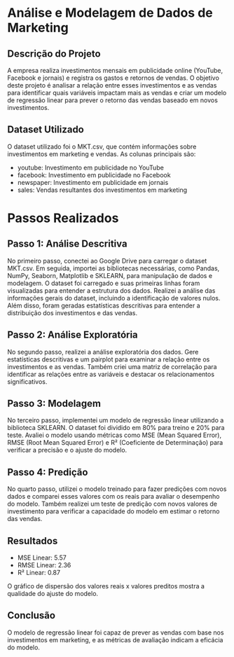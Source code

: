 # Análise e Modelagem de Dados de Marketing
## Descrição do Projeto
A empresa realiza investimentos mensais em publicidade online (YouTube, Facebook e jornais) e registra os gastos e retornos de vendas. O objetivo deste projeto é analisar a relação entre esses investimentos e as vendas para identificar quais variáveis impactam mais as vendas e criar um modelo de regressão linear para prever o retorno das vendas baseado em novos investimentos.

## Dataset Utilizado
O dataset utilizado foi o MKT.csv, que contém informações sobre investimentos em marketing e vendas. As colunas principais são:

- youtube: Investimento em publicidade no YouTube
- facebook: Investimento em publicidade no Facebook
- newspaper: Investimento em publicidade em jornais
- sales: Vendas resultantes dos investimentos em marketing
# Passos Realizados
## Passo 1: Análise Descritiva
No primeiro passo, conectei ao Google Drive para carregar o dataset MKT.csv. Em seguida, importei as bibliotecas necessárias, como Pandas, NumPy, Seaborn, Matplotlib e SKLEARN, para manipulação de dados e modelagem. O dataset foi carregado e suas primeiras linhas foram visualizadas para entender a estrutura dos dados. Realizei a análise das informações gerais do dataset, incluindo a identificação de valores nulos. Além disso, foram geradas estatísticas descritivas para entender a distribuição dos investimentos e das vendas.
## Passo 2: Análise Exploratória
No segundo passo, realizei a análise exploratória dos dados. Gere estatísticas descritivas e um pairplot para examinar a relação entre os investimentos e as vendas. Também criei uma matriz de correlação para identificar as relações entre as variáveis e destacar os relacionamentos significativos.
## Passo 3: Modelagem
No terceiro passo, implementei um modelo de regressão linear utilizando a biblioteca SKLEARN. O dataset foi dividido em 80% para treino e 20% para teste. Avaliei o modelo usando métricas como MSE (Mean Squared Error), RMSE (Root Mean Squared Error) e R² (Coeficiente de Determinação) para verificar a precisão e o ajuste do modelo.
## Passo 4: Predição
No quarto passo, utilizei o modelo treinado para fazer predições com novos dados e comparei esses valores com os reais para avaliar o desempenho do modelo. Também realizei um teste de predição com novos valores de investimento para verificar a capacidade do modelo em estimar o retorno das vendas.
## Resultados
- MSE Linear: 5.57
- RMSE Linear: 2.36
- R² Linear: 0.87
  
O gráfico de dispersão dos valores reais x valores preditos mostra a qualidade do ajuste do modelo.

## Conclusão
O modelo de regressão linear foi capaz de prever as vendas com base nos investimentos em marketing, e as métricas de avaliação indicam a eficácia do modelo.
